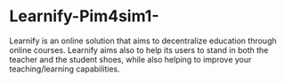 # Learnify-Pim4sim1-
Learnify is an online solution that aims to decentralize education through online courses. Learnify aims also to help its users to stand in both the teacher and the student shoes, while also helping to improve your teaching/learning capabilities.
